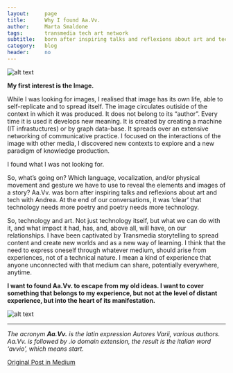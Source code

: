 ```yaml
---
layout:     page
title:      Why I found Aa.Vv.
author:     Marta Smaldone
tags: 		transmedia tech art network
subtitle:  	born after inspiring talks and reflexions about art and tech
category:   blog
header:     no
---
```

<!-- Start Writing Below in Markdown -->

![alt text](https://cdn-images-1.medium.com/max/800/1*ZNm3s64Lmp2h8J3u5zc6eg.jpeg "Logo Title Text 1")

**My first interest is the Image.**

While I was looking for images, I realised that image has its own life, able to self-replicate and to spread itself.
The image circulates outiside of the context in which it was produced. It does not belong to its “author”.
Every time it is used it develops new meaning.
It is created by creating a machine (IT infrastuctures) or by graph data-base.
It spreads over an extensive networking of communicative practice.
I focused on the interactions of the image with other media, I discovered new contexts to explore and a new paradigm of knowledge production.

I found what I was not looking for.

So, what’s going on? Which language, vocalization, and/or physical movement and gesture we have to use to reveal the elements and images of a story?
Aa.Vv. was born after inspiring talks and reflexions about art and tech with Andrea. At the end of our conversations, it was ‘clear’ that technology needs more poetry and poetry needs more technology.

So, technology and art. Not just technology itself, but what we can do with it, and what impact it had, has, and, above all, will have, on our relationships.
I have been captivated by Transmedia storytelling to spread content and create new worlds and as a new way of learning. I think that the need to express oneself through whatever medium, should arise from experiences, not of a technical nature.
I mean a kind of experience that anyone unconnected with that medium can share, potentially everywhere, anytime.



**I want to found Aa.Vv. to escape from my old ideas. I want to cover something that belongs to my experience, but not at the level of distant experience, but into the heart of its manifestation.**




![alt text](https://cdn-images-1.medium.com/max/800/1*9CQ1vCjkCRqm_EwvGRE-Fw.png "Logo Title Text 1")



---

_The acronym **Aa.Vv.** is the latin expression Autores Varii, various authors. Aa.Vv. is followed by .io domain extension, the result is the italian word ‘avvio’, which means start._


[Original Post in Medium](https://ablog.aavv.io/why-i-found-aa-vv-cd6c35d94c70)

